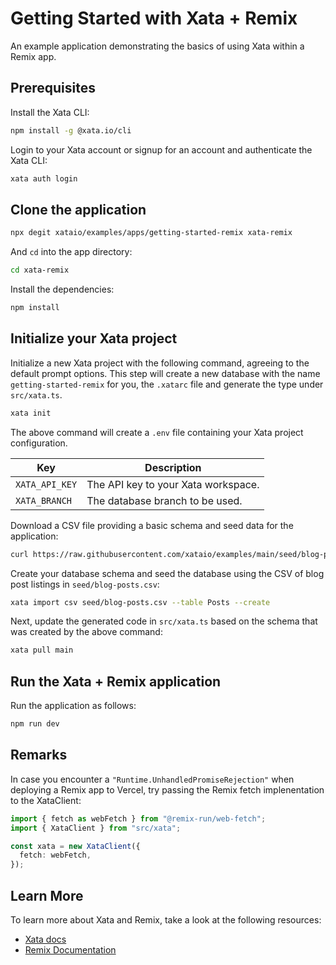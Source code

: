# Getting Started with Xata + Remix

An example application demonstrating the basics of using Xata within a Remix app.

## Prerequisites

Install the Xata CLI:

```sh
npm install -g @xata.io/cli
```

Login to your Xata account or signup for an account and authenticate the Xata CLI:

```sh
xata auth login
```

## Clone the application

```bash
npx degit xataio/examples/apps/getting-started-remix xata-remix
```

And `cd` into the app directory:

```sh
cd xata-remix
```

Install the dependencies:

```sh
npm install
```

## Initialize your Xata project

Initialize a new Xata project with the following command, agreeing to the default prompt options.
This step will create a new database with the name `getting-started-remix` for you, the `.xatarc` file and generate the type under `src/xata.ts`.

```sh
xata init
```

The above command will create a `.env` file containing your Xata project configuration.

| Key            | Description                         |
| -------------- | ----------------------------------- |
| `XATA_API_KEY` | The API key to your Xata workspace. |
| `XATA_BRANCH`  | The database branch to be used.     |

Download a CSV file providing a basic schema and seed data for the application:

```sh
curl https://raw.githubusercontent.com/xataio/examples/main/seed/blog-posts.csv --create-dirs -o seed/blog-posts.csv
```

Create your database schema and seed the database using the CSV of blog post listings in `seed/blog-posts.csv`:

```sh
xata import csv seed/blog-posts.csv --table Posts --create
```

Next, update the generated code in `src/xata.ts` based on the schema that was created by the above command:

```sh
xata pull main
```

## Run the Xata + Remix application

Run the application as follows:

```sh
npm run dev
```

## Remarks

In case you encounter a `"Runtime.UnhandledPromiseRejection"` when deploying a Remix app to Vercel, try passing the Remix fetch implenentation to the XataClient:

```ts
import { fetch as webFetch } from "@remix-run/web-fetch";
import { XataClient } from "src/xata";

const xata = new XataClient({
  fetch: webFetch,
});
```

## Learn More

To learn more about Xata and Remix, take a look at the following resources:

- [Xata docs](https://xata.io/docs)
- [Remix Documentation](https://remix.run/docs/)
